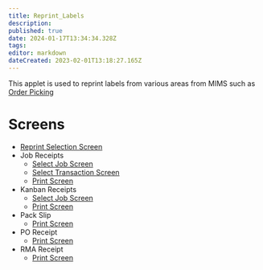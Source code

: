 ```yaml
---
title: Reprint_Labels
description: 
published: true
date: 2024-01-17T13:34:34.328Z
tags: 
editor: markdown
dateCreated: 2023-02-01T13:18:27.165Z
---
```


This applet is used to reprint labels from various areas from MIMS such as [Order Picking](../Order_Picking/Order_Picking.md)

# Screens
- [Reprint Selection Screen](./Screens/Reprint_Selection_Screen.md)
- Job Receipts
	- [Select Job Screen](./Screens/Job_Receipt/Select_Job_Screen.md)
	- [Select Transaction Screen](./Screens/Job_Receipt/Select_Transaction_Screen.md)
	- [Print Screen](./Screens/Job_Receipt/Print_Screen.md)
- Kanban Receipts
	- [Select Job Screen](./Screens/Kanban_Receipts/Select_Job_Screen.md)
	- [Print Screen](./Screens/Kanban_Receipts/Print_Screen.md)
- Pack Slip
	- [Print Screen](./Screens/Pack_Slip/Print_Screen.md)
- PO Receipt
	- [Print Screen](./Screens/PO_Receipt/Print_Screen.md)
- RMA Receipt
	- [Print Screen](./Screens/RMA_Receipt/Print_Screen.md)

